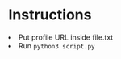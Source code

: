 <h1>Instructions</h1>
<li>Put profile URL inside file.txt</li>
<li>Run <code>python3 script.py</code></li>

